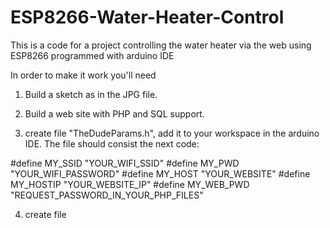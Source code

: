 # ESP8266-Water-Heater-Control
This is a code for a project controlling the water heater via the web using ESP8266 programmed with arduino IDE


In order to make it work you'll need 

1. Build a sketch as in the JPG file.

2. Build a web site with PHP and SQL support.

3. create file "TheDudeParams.h", add it to your workspace in the arduino IDE. The file should consist the next code:

#define MY_SSID "YOUR_WIFI_SSID"
#define MY_PWD "YOUR_WIFI_PASSWORD"
#define MY_HOST "YOUR_WEBSITE"
#define MY_HOSTIP "YOUR_WEBSITE_IP"
#define MY_WEB_PWD "REQUEST_PASSWORD_IN_YOUR_PHP_FILES"

4. create file 
